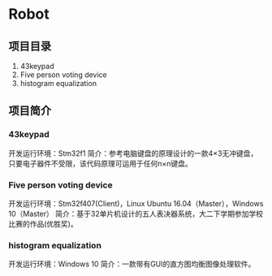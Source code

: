 # Robot
## 项目目录
1. 43keypad
2. Five person voting device
3. histogram equalization

## 项目简介

### 43keypad
开发运行环境：Stm32f1
简介：参考电脑键盘的原理设计的一款4×3无冲键盘，只要电子器件不受限，该代码原理可运用于任何n×n键盘。

### Five person voting device
开发运行环境：Stm32f407(Client)，Linux Ubuntu 16.04（Master），Windows 10（Master）
简介：基于32单片机设计的五人表决器系统，大二下学期参加学校比赛的作品(优胜奖)。

### histogram equalization
开发运行环境：Windows 10
简介：一款带有GUI的直方图均衡图像处理软件。
